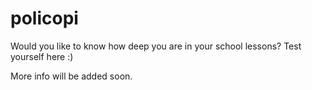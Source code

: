 # policopi
Would you like to know how deep you are in your school lessons? Test yourself here :)

More info will be added soon.

